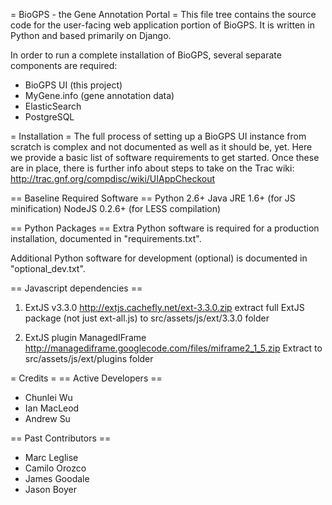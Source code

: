 = BioGPS - the Gene Annotation Portal =
This file tree contains the source code for the user-facing web application
portion of BioGPS. It is written in Python and based primarily on Django.

In order to run a complete installation of BioGPS, several separate components
are required:
 * BioGPS UI (this project)
 * MyGene.info (gene annotation data)
 * ElasticSearch
 * PostgreSQL


= Installation =
The full process of setting up a BioGPS UI instance from scratch is complex and
not documented as well as it should be, yet. Here we provide a basic list of
software requirements to get started. Once these are in place, there is further
info about steps to take on the Trac wiki:
http://trac.gnf.org/compdisc/wiki/UIAppCheckout

== Baseline Required Software ==
Python 2.6+
Java JRE 1.6+ (for JS minification)
NodeJS 0.2.6+ (for LESS compilation)

== Python Packages ==
Extra Python software is required for a production installation, documented in "requirements.txt".

Additional Python software for development (optional) is documented in
"optional_dev.txt".

== Javascript dependencies ==
1. ExtJS v3.3.0
    http://extjs.cachefly.net/ext-3.3.0.zip
    extract full ExtJS package (not just ext-all.js) to src/assets/js/ext/3.3.0 folder

2. ExtJS plugin ManagedIFrame
    http://managediframe.googlecode.com/files/miframe2_1_5.zip
    Extract to src/assets/js/ext/plugins folder




= Credits =
== Active Developers ==
 * Chunlei Wu
 * Ian MacLeod
 * Andrew Su

== Past Contributors ==
 * Marc Leglise
 * Camilo Orozco
 * James Goodale
 * Jason Boyer

 

